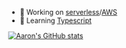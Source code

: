 
- 🔭 Working on [serverless](https://www.serverless.com/)/[AWS](https://aws.amazon.com/)
- 🌱 Learning [Typescript](https://www.typescriptlang.org/)


[![Aaron's GitHub stats](https://github-readme-stats.vercel.app/api?username=oconnorir)](https://github.com/oconnorir/github-readme-stats)
